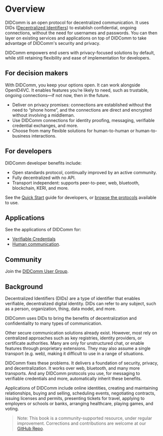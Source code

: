 # Overview
DIDComm is an open protocol for decentralized communication. It uses DIDs ([Decentralized Identifiers](https://www.w3.org/TR/did-core/)) to establish confidential, ongoing connections, without the need for usernames and passwords. You can then layer on existing services and applications on top of DIDComm to take advantage of DIDComm's security and privacy.

DIDComm empowers end users with privacy-focused solutions by default, while still retaining flexibility and ease of implementation for developers.

## For decision makers
With DIDComm, you keep your options open. It can work alongside OpenID4VC. It enables features you’re likely to need, such as trustable, ongoing connections—if not now, then in the future.
- Deliver on privacy promises: connections are established without the need to “phone home”, and the connections are direct and encrypted without involving a middleman.
- Use DIDComm connections for identity proofing, messaging, verifiable credential exchanges, and more.
- Choose from many flexible solutions for human-to-human or human-to-business interactions.

## For developers
DIDComm developer benefits include:

- Open standards protocol, continually improved by an active community.
- Fully decentralized with no API.
- Transport independent: supports peer-to-peer, web, bluetooth, blockchain, KERI, and more.

See the [Quick Start](quickstart.md) guide for developers, or [browse the protocols](https://didcomm.org/search/) available to use.

## Applications
See the applications of DIDComm for:

- [Verifiable Credentials](applications/vc_tech_vertical.md)
- [Human communication](applications/human_communication_tech_vertical.md).

## Community
Join the [DIDComm User Group](workinggroups.md).

## Background
Decentralized Identifiers (DIDs) are a type of identifier that enables verifiable, decentralized digital identity. DIDs can refer to any subject, such as a person, organization, thing, data model, and more.

DIDComm uses DIDs to bring the benefits of decentralization and confidentiality to many types of communication.

Other secure communication solutions already exist. However, most rely on centralized approaches such as key registries, identity providers, or certificate authorities. Many are only for unstructured chat, or enable features through proprietary extensions. They may also assume a single transport (e.g. web), making it difficult to use in a range of situations.

DIDComm fixes these problems. It delivers a foundation of security, privacy, and decentralization. It works over web, bluetooth, and many more transports. And any DIDComm protocols you use, for messaging to verifiable credentials and more, automatically inherit these benefits.

Applications of DIDComm include online identities, creating and maintaining relationships, buying and selling, scheduling events, negotiating contracts, issuing licenses and permits, presenting tickets for travel, applying to employers or schools or banks, arranging healthcare, playing games, and voting.

> Note: This book is a community-supported resource, under regular improvement. Corrections and contributions are welcome at our [GitHub Repo](https://github.com/decentralized-identity/didcomm-book/).

